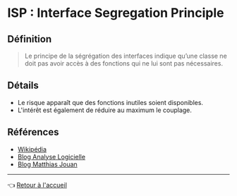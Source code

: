 # ISP : Interface Segregation Principle

## Définition

> Le principe de la ségrégation des interfaces indique qu’une classe ne doit pas avoir accès à des fonctions qui ne lui sont pas nécessaires.

## Détails

* Le risque apparaît que des fonctions inutiles soient disponibles.
* L'intérêt est également de réduire au maximum le couplage.

## Références

* [Wikipédia](https://en.wikipedia.org/wiki/Interface_segregation_principle)
* [Blog Analyse Logicielle](http://web2.cegepat.qc.ca/~claudeboutet/index.php/2017/03/03/segregation-des-interfaces/)
* [Blog Matthias Jouan](https://blog.mjouan.fr/solid-partie-iv-interface-segregation-principle/)

---
:point_left: [Retour à l'accueil](../README.md)
